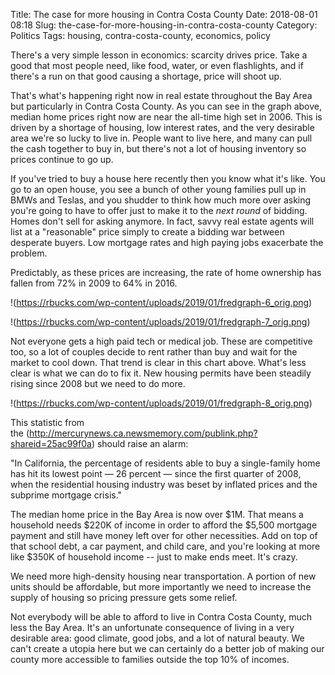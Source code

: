 Title: The case for more housing in Contra Costa County
Date: 2018-08-01 08:18
Slug: the-case-for-more-housing-in-contra-costa-county
Category: Politics
Tags: housing, contra-costa-county, economics, policy

​There's a very simple lesson in economics: scarcity drives price. Take a good that most people need, like food, water, or even flashlights, and if there's a run on that good causing a shortage, price will shoot up.

That's what's happening right now in real estate throughout the Bay Area but particularly in Contra Costa County. As you can see in the graph above, median home prices right now are near the all-time high set in 2006. This is driven by a shortage of housing, low interest rates, and the very desirable area we're so lucky to live in. People want to live here, and many can pull the cash together to buy in, but there's not a lot of housing inventory so prices continue to go up.  

If you've tried to buy a house here recently then you know what it's like. You go to an open house, you see a bunch of other young families pull up in BMWs and Teslas, and you shudder to think how much more over asking you're going to have to offer just to make it to the *next round* of bidding. Homes don't sell for asking anymore. In fact, savvy real estate agents will list at a "reasonable" price simply to create a bidding war between desperate buyers. Low mortgage rates and high paying jobs exacerbate the problem. 

Predictably, as these prices are increasing, the rate of home ownership has fallen from 72% in 2009 to 64% in 2016.

!(https://rbucks.com/wp-content/uploads/2019/01/fredgraph-6_orig.png)

!(https://rbucks.com/wp-content/uploads/2019/01/fredgraph-7_orig.png)

Not everyone gets a high paid tech or medical job. These are competitive too, so a lot of couples decide to rent rather than buy and wait for the market to cool down. That trend is clear in this chart above. What's less clear is what we can do to fix it. New housing permits have been steadily rising since 2008 but we need to do more.  

!(https://rbucks.com/wp-content/uploads/2019/01/fredgraph-8_orig.png)

This statistic from the (http://mercurynews.ca.newsmemory.com/publink.php?shareid=25ac99f0a) should raise an alarm:

"In California, the percentage of residents able to buy a single-family home has hit its lowest point — 26 percent — since the first quarter of 2008, when the residential housing industry was beset by inflated prices and the subprime mortgage crisis." 

The median home price in the Bay Area is now over $1M. That means a household needs $220K of income in order to afford the $5,500 mortgage payment and still have money left over for other necessities. Add on top of that school debt, a car payment, and child care, and you're looking at more like $350K of household income -- just to make ends meet. It's crazy. 

We need more high-density housing near transportation. A portion of new units should be affordable, but more importantly we need to increase the supply of housing so pricing pressure gets some relief. 

Not everybody will be able to afford to live in Contra Costa County, much less the Bay Area. It's an unfortunate consequence of living in a very desirable area: good climate, good jobs, and a lot of natural beauty. We can't create a utopia here but we can certainly do a better job of making our county more accessible to families outside the top 10% of incomes.